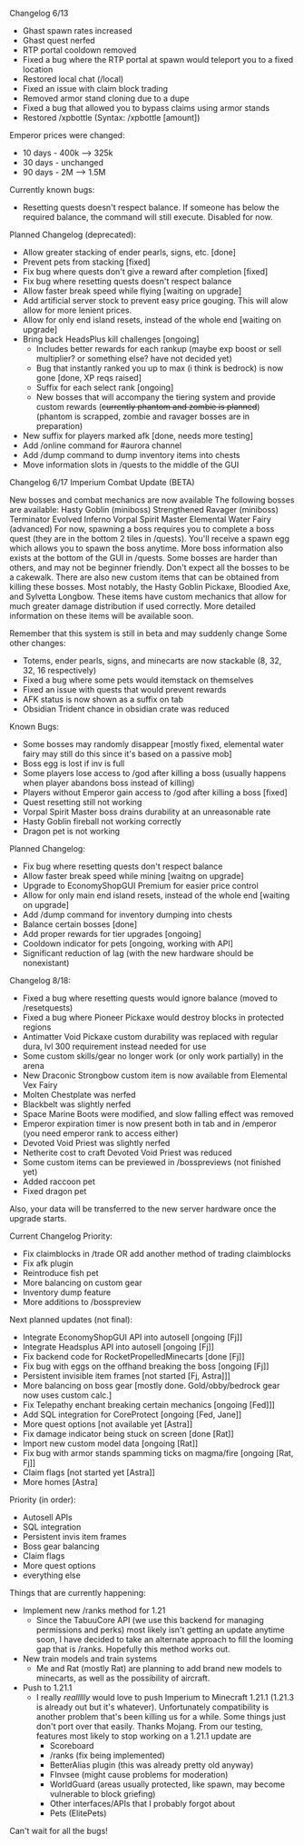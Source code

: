 Changelog 6/13

- Ghast spawn rates increased
- Ghast quest nerfed
- RTP portal cooldown removed
- Fixed a bug where the RTP portal at spawn would teleport you to a fixed location
- Restored local chat (/local)
- Fixed an issue with claim block trading
- Removed armor stand cloning due to a dupe
- Fixed a bug that allowed you to bypass claims using armor stands
- Restored /xpbottle (Syntax: /xpbottle [amount])

Emperor prices were changed:
- 10 days - 400k --> 325k
- 30 days - unchanged
- 90 days - 2M --> 1.5M

Currently known bugs:
- Resetting quests doesn't respect balance. If someone has below the required balance, the command will still execute. Disabled for now.


Planned Changelog (deprecated):
- Allow greater stacking of ender pearls, signs, etc. [done]
- Prevent pets from stacking [fixed]
- Fix bug where quests don't give a reward after completion [fixed]
- Fix bug where resetting quests doesn't respect balance
- Allow faster break speed while flying [waiting on upgrade]
- Add artificial server stock to prevent easy price gouging. This will alow allow for more lenient prices.
- Allow for only end island resets, instead of the whole end [waiting on upgrade]
- Bring back HeadsPlus kill challenges [ongoing]
  - Includes better rewards for each rankup (maybe exp boost or sell multiplier? or something else? have not decided yet)
  - Bug that instantly ranked you up to max (i think is bedrock) is now gone [done, XP reqs raised]
  - Suffix for each select rank [ongoing]
  - New bosses that will accompany the tiering system and provide custom rewards (~~currently phantom and zombie is planned~~)(phantom is scrapped, zombie and ravager bosses are in preparation)
- New suffix for players marked afk [done, needs more testing]
- Add /online command for #aurora channel
- Add /dump command to dump inventory items into chests
- Move information slots in /quests to the middle of the GUI

Changelog 6/17
Imperium Combat Update (BETA)

New bosses and combat mechanics are now available
The following bosses are available:
Hasty Goblin (miniboss)
Strengthened Ravager (miniboss)
Terminator
Evolved Inferno
Vorpal Spirit Master
Elemental Water Fairy (advanced)
For now, spawning a boss requires you to complete a boss quest (they are in the bottom 2 tiles in /quests). You'll receive a spawn egg which allows you to spawn the boss anytime. More boss information also exists at the bottom of the GUI in /quests.
Some bosses are harder than others, and may not be beginner friendly. Don't expect all the bosses to be a cakewalk.
There are also new custom items that can be obtained from killing these bosses. Most notably, the Hasty Goblin Pickaxe, Bloodied Axe, and Sylvetta Longbow. These items have custom mechanics that allow for much greater damage distribution if used correctly. More detailed information on these items will be available soon.

Remember that this system is still in beta and may suddenly change
Some other changes:
- Totems, ender pearls, signs, and minecarts are now stackable (8, 32, 32, 16 respectively)
- Fixed a bug where some pets would itemstack on themselves
- Fixed an issue with quests that would prevent rewards
- AFK status is now shown as a suffix on tab
- Obsidian Trident chance in obsidian crate was reduced

Known Bugs:
- Some bosses may randomly disappear [mostly fixed, elemental water fairy may still do this since it's based on a passive mob]
- Boss egg is lost if inv is full
- Some players lose access to /god after killing a boss (usually happens when player abandons boss instead of killing)
- Players without Emperor gain access to /god after killing a boss [fixed]
- Quest resetting still not working
- Vorpal Spirit Master boss drains durability at an unreasonable rate
- Hasty Goblin fireball not working correctly
- Dragon pet is not working

Planned Changelog:
- Fix bug where resetting quests don't respect balance
- Allow faster break speed while mining [waitng on upgrade]
- Upgrade to EconomyShopGUI Premium for easier price control
- Allow for only main end island resets, instead of the whole end [waiting on upgrade]
- Add /dump command for inventory dumping into chests
- Balance certain bosses [done]
- Add proper rewards for tier upgrades [ongoing]
- Cooldown indicator for pets [ongoing, working with API]
- Significant reduction of lag (with the new hardware should be nonexistant)

Changelog 8/18:
- Fixed a bug where resetting quests would ignore balance (moved to /resetquests)
- Fixed a bug where Pioneer Pickaxe would destroy blocks in protected regions
- Antimatter Void Pickaxe custom durability was replaced with regular dura, lvl 300 requirement instead needed for use
- Some custom skills/gear no longer work (or only work partially) in the arena
- New Draconic Strongbow custom item is now available from Elemental Vex Fairy
- Molten Chestplate was nerfed
- Blackbelt was slightly nerfed
- Space Marine Boots were modified, and slow falling effect was removed
- Emperor expiration timer is now present both in tab and in /emperor (you need emperor rank to access either)
- Devoted Void Priest was slightly nerfed
- Netherite cost to craft Devoted Void Priest was reduced
- Some custom items can be previewed in /bosspreviews (not finished yet)
- Added raccoon pet
- Fixed dragon pet

Also, your data will be transferred to the new server hardware once the upgrade starts.

Current Changelog Priority:
- Fix claimblocks in /trade OR add another method of trading claimblocks
- Fix afk plugin
- Reintroduce fish pet
- More balancing on custom gear
- Inventory dump feature
- More additions to /bosspreview

Next planned updates (not final):
- Integrate EconomyShopGUI API into autosell [ongoing [Fj]]
- Integrate Headsplus API into autosell [ongoing [Fj]]
- Fix backend code for RocketPropelledMinecarts [done [Fj]]
- Fix bug with eggs on the offhand breaking the boss [ongoing [Fj]]
- Persistent invisible item frames [not started [Fj, Astra]]]
- More balancing on boss gear [mostly done. Gold/obby/bedrock gear now uses custom calc.]
- Fix Telepathy enchant breaking certain mechanics [ongoing [Fed]]]
- Add SQL integration for CoreProtect [ongoing [Fed, Jane]]
- More quest options [not available yet [Astra]]
- Fix damage indicator being stuck on screen [done [Rat]]
- Import new custom model data [ongoing [Rat]]
- Fix bug with armor stands spamming ticks on magma/fire [ongoing [Rat, Fj]]
- Claim flags [not started yet [Astra]]
- More homes [Astra]

Priority (in order):
- Autosell APIs
- SQL integration
- Persistent invis item frames
- Boss gear balancing
- Claim flags
- More quest options
- everything else


Things that are currently happening:

- Implement new /ranks method for 1.21
  - Since the TabuuCore API (we use this backend for managing permissions and perks) most likely isn't getting an update anytime soon, I have decided to take an alternate
  approach to fill the looming gap that is /ranks. Hopefully this method works out.
- New train models and train systems
  - Me and Rat (mostly Rat) are planning to add brand new models to minecarts, as well as the possibility of aircraft.
- Push to 1.21.1
  - I really _reallllly_ would love to push Imperium to Minecraft 1.21.1 (1.21.3 is already out but it's whatever).
  Unfortunately compatibility is another problem that's been killing us for a while. Some things just don't port over that easily.
  Thanks Mojang. From our testing, features most likely to stop working on a 1.21.1 update are
    - Scoreboard
    - /ranks (fix being implemented)
    - BetterAlias plugin (this was already pretty old anyway)
    - FInvsee (might cause problems for moderation)
    - WorldGuard (areas usually protected, like spawn, may become vulnerable to block griefing)
    - Other interfaces/APIs that I probably forgot about
    - Pets (ElitePets)

Can't wait for all the bugs!
